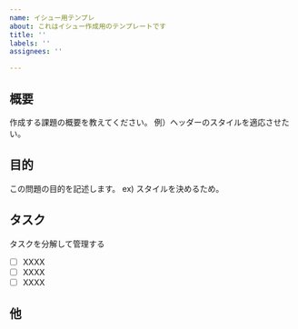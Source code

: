 ```yaml
---
name: イシュー用テンプレ
about: これはイシュー作成用のテンプレートです
title: ''
labels: ''
assignees: ''

---
```


## 概要
作成する課題の概要を教えてください。
例）ヘッダーのスタイルを適応させたい。

## 目的
この問題の目的を記述します。
ex) スタイルを決めるため。

## タスク
タスクを分解して管理する
- [ ] XXXX
- [ ] XXXX
- [ ] XXXX

## 他
